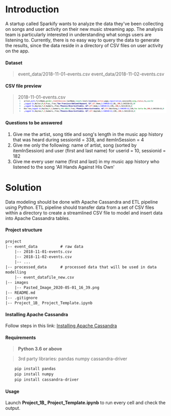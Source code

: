 # Introduction

A startup called Sparkify wants to analyze the data they've been collecting on songs and user activity on their new music streaming app. The analysis team is particularly interested in understanding what songs users are listening to. Currently, there is no easy way to query the data to generate the results, since the data reside in a directory of CSV files on user activity on the app.

#### Dataset

>event_data/2018-11-01-events.csv
event_data/2018-11-02-events.csv

#### CSV file preview

>2018-11-01-events.csv
![csv_img](images/Pasted_Image_2020-05-01_16_39.png)

#### Questions to be answered

1. Give me the artist, song title and song's length in the music app history that was heard during sessionId = 338, and itemInSession = 4
2. Give me only the following: name of artist, song (sorted by itemInSession) and user (first and last name) for userid = 10, sessionid = 182
3. Give me every user name (first and last) in my music app history who listened to the song 'All Hands Against His Own'

# Solution

Data modeling should be done with Apache Cassandra and ETL pipeline using Python. ETL pipeline should transfer data from a set of CSV files within a directory to create a streamlined CSV file to model and insert data into Apache Cassandra tables.

#### Project structure

```
project
|-- event_data          # raw data
    |-- 2018-11-01-events.csv
    |-- 2018-11-02-events.csv
    |-- ...
|-- processed_data      # processed data that will be used in data modelling
    |-- event_datafile_new.csv
|-- images
    |-- Pasted_Image_2020-05-01_16_39.png
|-- README.md
|-- .gitignore
|-- Project_1B_ Project_Template.ipynb
```

#### Installing Apache Cassandra

Follow steps in this link:
[Installing Apache Cassandra](https://cassandra.apache.org/doc/latest/getting_started/installing.html)

#### Requirements

>**Python 3.6 or above**

>3rd party libraries:
pandas
numpy
cassandra-driver

```bash
    pip install pandas
    pip install numpy
    pip install cassandra-driver
```

#### Usage

Launch **Project_1B_ Project_Template.ipynb** to run every cell and check the output.